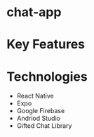 # chat-app


# Key Features


# Technologies
- React Native
- Expo
- Google Firebase
- Andriod Studio
- Gifted Chat Library

